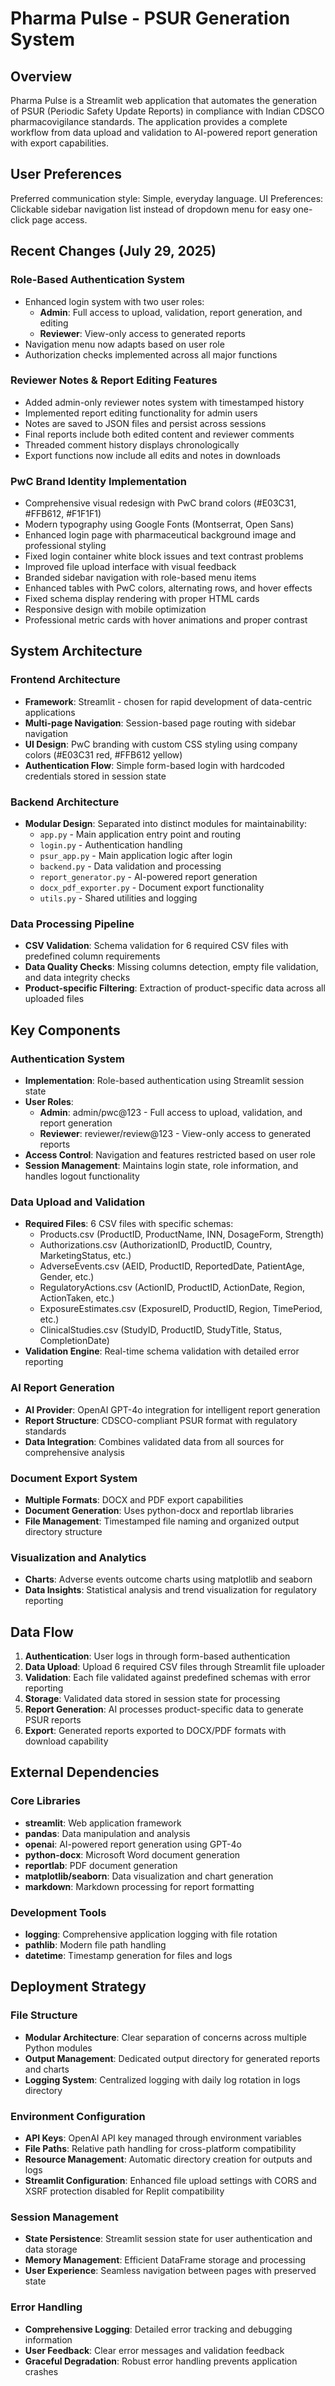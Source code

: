 # Pharma Pulse - PSUR Generation System

## Overview

Pharma Pulse is a Streamlit web application that automates the generation of PSUR (Periodic Safety Update Reports) in compliance with Indian CDSCO pharmacovigilance standards. The application provides a complete workflow from data upload and validation to AI-powered report generation with export capabilities.

## User Preferences

Preferred communication style: Simple, everyday language.
UI Preferences: Clickable sidebar navigation list instead of dropdown menu for easy one-click page access.

## Recent Changes (July 29, 2025)

### Role-Based Authentication System
- Enhanced login system with two user roles:
  - **Admin**: Full access to upload, validation, report generation, and editing
  - **Reviewer**: View-only access to generated reports
- Navigation menu now adapts based on user role
- Authorization checks implemented across all major functions

### Reviewer Notes & Report Editing Features
- Added admin-only reviewer notes system with timestamped history
- Implemented report editing functionality for admin users
- Notes are saved to JSON files and persist across sessions
- Final reports include both edited content and reviewer comments
- Threaded comment history displays chronologically
- Export functions now include all edits and notes in downloads

### PwC Brand Identity Implementation
- Comprehensive visual redesign with PwC brand colors (#E03C31, #FFB612, #F1F1F1)
- Modern typography using Google Fonts (Montserrat, Open Sans)
- Enhanced login page with pharmaceutical background image and professional styling
- Fixed login container white block issues and text contrast problems
- Improved file upload interface with visual feedback
- Branded sidebar navigation with role-based menu items
- Enhanced tables with PwC colors, alternating rows, and hover effects
- Fixed schema display rendering with proper HTML cards
- Responsive design with mobile optimization
- Professional metric cards with hover animations and proper contrast

## System Architecture

### Frontend Architecture
- **Framework**: Streamlit - chosen for rapid development of data-centric applications
- **Multi-page Navigation**: Session-based page routing with sidebar navigation
- **UI Design**: PwC branding with custom CSS styling using company colors (#E03C31 red, #FFB612 yellow)
- **Authentication Flow**: Simple form-based login with hardcoded credentials stored in session state

### Backend Architecture
- **Modular Design**: Separated into distinct modules for maintainability:
  - `app.py` - Main application entry point and routing
  - `login.py` - Authentication handling
  - `psur_app.py` - Main application logic after login
  - `backend.py` - Data validation and processing
  - `report_generator.py` - AI-powered report generation
  - `docx_pdf_exporter.py` - Document export functionality
  - `utils.py` - Shared utilities and logging

### Data Processing Pipeline
- **CSV Validation**: Schema validation for 6 required CSV files with predefined column requirements
- **Data Quality Checks**: Missing columns detection, empty file validation, and data integrity checks
- **Product-specific Filtering**: Extraction of product-specific data across all uploaded files

## Key Components

### Authentication System
- **Implementation**: Role-based authentication using Streamlit session state
- **User Roles**:
  - **Admin**: admin/pwc@123 - Full access to upload, validation, and report generation
  - **Reviewer**: reviewer/review@123 - View-only access to generated reports
- **Access Control**: Navigation and features restricted based on user role
- **Session Management**: Maintains login state, role information, and handles logout functionality

### Data Upload and Validation
- **Required Files**: 6 CSV files with specific schemas:
  - Products.csv (ProductID, ProductName, INN, DosageForm, Strength)
  - Authorizations.csv (AuthorizationID, ProductID, Country, MarketingStatus, etc.)
  - AdverseEvents.csv (AEID, ProductID, ReportedDate, PatientAge, Gender, etc.)
  - RegulatoryActions.csv (ActionID, ProductID, ActionDate, Region, ActionTaken, etc.)
  - ExposureEstimates.csv (ExposureID, ProductID, Region, TimePeriod, etc.)
  - ClinicalStudies.csv (StudyID, ProductID, StudyTitle, Status, CompletionDate)
- **Validation Engine**: Real-time schema validation with detailed error reporting

### AI Report Generation
- **AI Provider**: OpenAI GPT-4o integration for intelligent report generation
- **Report Structure**: CDSCO-compliant PSUR format with regulatory standards
- **Data Integration**: Combines validated data from all sources for comprehensive analysis

### Document Export System
- **Multiple Formats**: DOCX and PDF export capabilities
- **Document Generation**: Uses python-docx and reportlab libraries
- **File Management**: Timestamped file naming and organized output directory structure

### Visualization and Analytics
- **Charts**: Adverse events outcome charts using matplotlib and seaborn
- **Data Insights**: Statistical analysis and trend visualization for regulatory reporting

## Data Flow

1. **Authentication**: User logs in through form-based authentication
2. **Data Upload**: Upload 6 required CSV files through Streamlit file uploader
3. **Validation**: Each file validated against predefined schemas with error reporting
4. **Storage**: Validated data stored in session state for processing
5. **Report Generation**: AI processes product-specific data to generate PSUR reports
6. **Export**: Generated reports exported to DOCX/PDF formats with download capability

## External Dependencies

### Core Libraries
- **streamlit**: Web application framework
- **pandas**: Data manipulation and analysis
- **openai**: AI-powered report generation using GPT-4o
- **python-docx**: Microsoft Word document generation
- **reportlab**: PDF document generation
- **matplotlib/seaborn**: Data visualization and chart generation
- **markdown**: Markdown processing for report formatting

### Development Tools
- **logging**: Comprehensive application logging with file rotation
- **pathlib**: Modern file path handling
- **datetime**: Timestamp generation for files and logs

## Deployment Strategy

### File Structure
- **Modular Architecture**: Clear separation of concerns across multiple Python modules
- **Output Management**: Dedicated output directory for generated reports and charts
- **Logging System**: Centralized logging with daily log rotation in logs directory

### Environment Configuration
- **API Keys**: OpenAI API key managed through environment variables
- **File Paths**: Relative path handling for cross-platform compatibility
- **Resource Management**: Automatic directory creation for outputs and logs
- **Streamlit Configuration**: Enhanced file upload settings with CORS and XSRF protection disabled for Replit compatibility

### Session Management
- **State Persistence**: Streamlit session state for user authentication and data storage
- **Memory Management**: Efficient DataFrame storage and processing
- **User Experience**: Seamless navigation between pages with preserved state

### Error Handling
- **Comprehensive Logging**: Detailed error tracking and debugging information
- **User Feedback**: Clear error messages and validation feedback
- **Graceful Degradation**: Robust error handling prevents application crashes